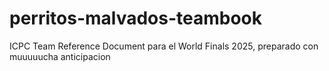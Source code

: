 # perritos-malvados-teambook
ICPC Team Reference Document para el World Finals 2025, preparado con muuuuucha anticipacion
